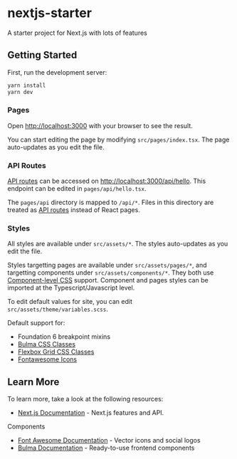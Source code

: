# nextjs-starter

A starter project for Next.js with lots of features

## Getting Started

First, run the development server:

```bash
yarn install
yarn dev
```

### Pages

Open [http://localhost:3000](http://localhost:3000) with your browser to see the result.

You can start editing the page by modifying `src/pages/index.tsx`. The page auto-updates as you edit the file.

### API Routes

[API routes](https://nextjs.org/docs/api-routes/introduction) can be accessed on [http://localhost:3000/api/hello](http://localhost:3000/api/hello). This endpoint can be edited in `pages/api/hello.tsx`.

The `pages/api` directory is mapped to `/api/*`. Files in this directory are treated as [API routes](https://nextjs.org/docs/api-routes/introduction) instead of React pages.

### Styles

All styles are available under `src/assets/*`. The styles auto-updates as you edit the file.

Styles targetting pages are available under `src/assets/pages/*`, and targetting components under `src/assets/components/*`. They both use [Component-level CSS](https://nextjs.org/docs/basic-features/built-in-css-support#adding-component-level-css) support.
Component and pages styles can be imported at the Typescript/Javascript level.

To edit default values for site, you can edit `src/assets/theme/variables.scss`.

Default support for:

- Foundation 6 breakpoint mixins
- [Bulma CSS Classes](https://bulma.io/documentation/overview/classes/)
- [Flexbox Grid CSS Classes](http://flexboxgrid.com/)
- [Fontawesome Icons](https://fontawesome.com/v5.15/how-to-use/on-the-web/referencing-icons/basic-use)

## Learn More

To learn more, take a look at the following resources:

- [Next.js Documentation](https://nextjs.org/docs) - Next.js features and API.

Components

- [Font Awesome Documentation](https://fontawesome.com/v5.15/how-to-use/on-the-web/referencing-icons/basic-use) - Vector icons and social logos
- [Bulma Documentation](https://bulma.io/documentation/) - Ready-to-use frontend components
